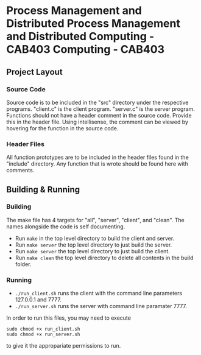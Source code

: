 # Process Management and Distributed Process Management and Distributed Computing - CAB403 Computing - CAB403

## Project Layout
### Source Code
Source code is to be included in the "src" directory under the respective programs. "client.c" is the client program. "server.c" is the server program. Functions should not have a header comment in the source code. Provide this in the header file. Using intellisense, the comment can be viewed by hovering for the function in the source code. 

### Header Files
All function prototypes are to be included in the header files found in the "include" directory. Any function that is wrote should be found here with comments. 

## Building & Running
### Building
The make file has 4 targets for "all", "server", "client", and "clean". The names alongside the code is self documenting. 

* Run ```make``` in the top level directory to build the client and server. 
* Run ```make server``` the top level directory to just build the server. 
* Run ```make server``` the top level directory to just build the client.
* Run ```make clean``` the top level directory to delete all contents in the build folder.  

### Running

* ```./run_client.sh``` runs the client with the command line parameters 127.0.0.1 and 7777.
* ```./run_server.sh``` runs the server with command line paramater 7777.

In order to run this files, you may need to execute

```
sudo chmod +x run_client.sh
sudo chmod +x run_server.sh
```

to give it the appropariate permissions to run. 